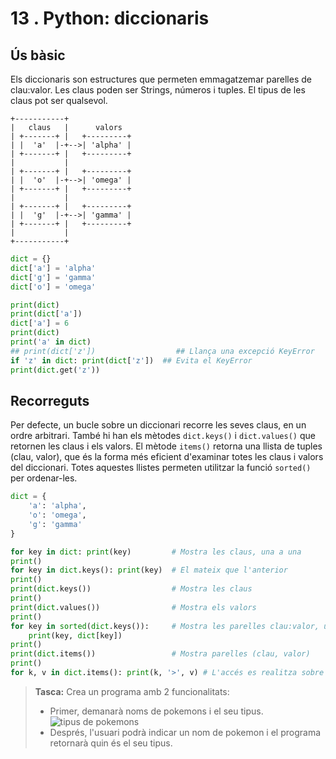 13 . Python: diccionaris
=========================

Ús bàsic
--------

Els diccionaris son estructures que permeten emmagatzemar parelles de clau:valor. Les claus poden ser Strings, números i tuples. El tipus de les claus pot ser qualsevol.

```
+-----------+
|   claus   |      valors
| +-------+ |   +---------+
| |  'a'  |-+-->| 'alpha' |
| +-------+ |   +---------+
|           |
| +-------+ |   +---------+
| |  'o'  |-+-->| 'omega' |
| +-------+ |   +---------+
|           |
| +-------+ |   +---------+
| |  'g'  |-+-->| 'gamma' |
| +-------+ |   +---------+
|           |
+-----------+
```

```python
dict = {}
dict['a'] = 'alpha'
dict['g'] = 'gamma'
dict['o'] = 'omega'

print(dict)
print(dict['a'])
dict['a'] = 6
print(dict)
print('a' in dict)
## print(dict['z'])                  ## Llança una excepció KeyError
if 'z' in dict: print(dict['z'])  ## Evita el KeyError
print(dict.get('z'))
```

Recorreguts
-----------
Per defecte, un bucle sobre un diccionari recorre les seves claus, en un ordre arbitrari. També hi han els mètodes `dict.keys()` i `dict.values()` que retornen les claus i els valors. El mètode `items()` retorna una llista de tuples (clau, valor), que és la forma més eficient d'examinar totes les claus i valors del diccionari. Totes aquestes llistes permeten utilitzar la funció `sorted()` per ordenar-les.

```python
dict = {
    'a': 'alpha',
    'o': 'omega',
    'g': 'gamma'
}

for key in dict: print(key)         # Mostra les claus, una a una
print()
for key in dict.keys(): print(key)  # El mateix que l'anterior
print()
print(dict.keys())                  # Mostra les claus
print()
print(dict.values())                # Mostra els valors
print()
for key in sorted(dict.keys()):     # Mostra les parelles clau:valor, una a una, ordenant les claus
    print(key, dict[key])
print()
print(dict.items())                 # Mostra parelles (clau, valor)
print()
for k, v in dict.items(): print(k, '>', v) # L'accés es realitza sobre una llista de tuples
```


> **Tasca:** Crea un programa amb 2 funcionalitats:
> - Primer, demanarà noms de pokemons i el seu tipus.
> ![tipus de pokemons](https://easycdn.es/1/imagenes/pokemaster_343217_pn2.jpg)
> - Després, l'usuari podrà indicar un nom de pokemon i el programa retornarà quin és el seu tipus.

